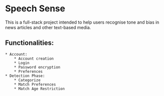 # Speech Sense
This is a full-stack project intended to help users recognise tone and bias in news articles and other text-based media.

## Functionalities:
	* Account:
		* Account creation
		* Login
		* Password encryption
		* Preferences
	* Detection Phase:
		* Categorize
		* Match Preferences
		* Match Age Restriction
